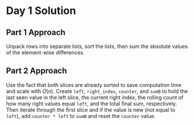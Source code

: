 # Day 1 Solution

## Part 1 Approach

Unpack rows into separate lists, sort the lists, then sum the absolute values of the element-wise differences.

## Part 2 Approach

Use the fact that both slices are already sorted to save computation time and scale with $O(n)$. Create `left`, `right_index`, `counter`, and `sumB` to hold the last seen value in the left slice, the current right index, the rolling count of how many right values equal `left`, and the total final sum, respectively. Then iterate through the first slice and if the value is new (not equal to `left`), add `counter * left` to `sumB` and reset the `counter` value.
